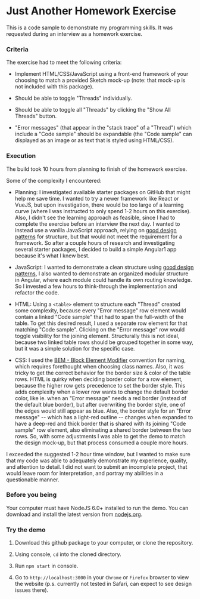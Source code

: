 # Just Another Homework Exercise

This is a code sample to demonstrate my programming skills. It was requested during an interview as a homework exercise. 

### Criteria

The exercise had to meet the following criteria:

* Implement HTML/CSS/JavaScript using a front-end framework of your choosing to match a provided Sketch mock-up (note: that mock-up is not included with this package).

* Should be able to toggle "Threads" individually.

* Should be able to toggle all "Threads" by clicking the "Show All Threads" button.

* "Error messages" (that appear in the "stack trace" of a "Thread") which include a "Code sample" should be expandable (the "Code sample" can displayed as an image or as text that is styled using HTML/CSS). 

### Execution

The build took 10 hours from planning to finish of the homework exercise. 

Some of the complexity I encountered:

* Planning: I investigated available starter packages on GitHub that might help me save time. I wanted to try a newer framework like React or VueJS, but upon investigation, there would be too large of a learning curve (where I was instructed to only spend 1-2 hours on this exercise). Also, I didn't see the learning approach as feasible, since I had to complete the exercise before an interview the next day. I wanted to instead use a vanilla JavaScript approach, relying on [good design patterns](http://www.dofactory.com/javascript/design-patterns) for structure, but that would not meet the requirement for a framework. So after a couple hours of research and investigating several starter packages, I decided to build a simple Angular1 app because it's what I knew best.

* JavaScript: I wanted to demonstrate a clean structure using [good design patterns](http://www.dofactory.com/javascript/design-patterns), I also wanted to demonstrate an organized modular structure in Angular, where each module could handle its own routing knowledge. So I invested a few hours to think-through the implementation and refactor the code.

* HTML: Using a `<table>` element to structure each "Thread" created some complexity, because every "Error message" row element would contain a linked "Code sample" that had to span the full-width of the table. To get this desired result, I used a separate row element for that matching "Code sample". Clicking on the "Error message" row would toggle visibility for the joining element. Structurally this is not ideal, because two linked table rows should be grouped together in some way, but it was a simple solution for the specific case.
 
* CSS: I used the [BEM - Block Element Modifier](http://getbem.com/) convention for naming, which requires forethought when choosing class names. Also, it was tricky to get the correct behavior for the border size & color of the table rows. HTML is quirky when deciding border color for a row element, because the higher row gets precedence to set the border style. This adds complexity when a lower row wants to change the default border color, like ie. when an "Error message" needs a red border (instead of the default blue border), but after overwriting the border style, one of the edges would still appear as blue. Also, the border style for an "Error message" -- which has a light-red outline -- changes when expanded to have a deep-red and thick border that is shared with its joining "Code sample" row element, also eliminating a shared border between the two rows. So, with some adjustments I was able to get the demo to match the design mock-up, but that process consumed a couple more hours.

I exceeded the suggested 1-2 hour time window, but I wanted to make sure that my code was able to adequately demonstrate my experience, quality, and attention to detail. I did not want to submit an incomplete project, that would leave room for interpretation, and portray my abilities in a questionable manner.

### Before you being

Your computer must have NodeJS 6.0+ installed to run the demo. You can download and install the latest version from [nodejs.org](https://nodejs.org). 

### Try the demo

1. Download this github package to your computer, or clone the repository.

2. Using console, `cd` into the cloned directory.

3. Run `npm start` in console.

4. Go to `http://localhost:3000` in your `Chrome` or `Firefox` browser to view the website (p.s. currently not tested in Safari, can expect to see design issues there).
